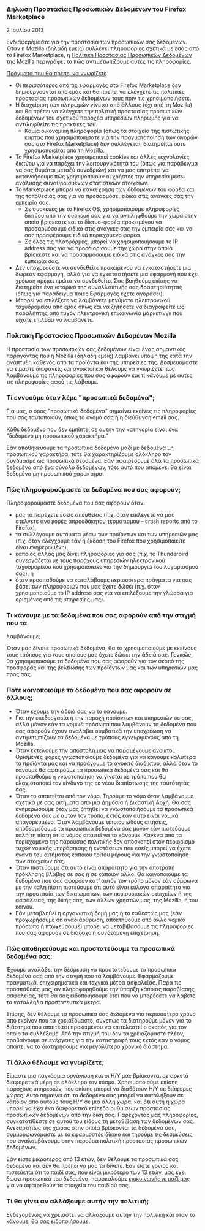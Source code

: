 ### Δήλωση Προστασίας Προσωπικών Δεδομένων του Firefox Marketplace

2 Ιουλίου 2013

Ενδιαφερόμαστε για την προστασία των προσωπικών σας δεδομένων. Όταν η Mozilla
(δηλαδή εμείς) συλλέγει πληροφορίες σχετικά με εσάς από το Firefox
Marketplace, η [Πολιτική Προστασίας Προσωπικών Δεδομένων της
Mozilla](http://www.mozilla.org/privacy/) περιγράφει το πώς αντιμετωπίζουμε
αυτές τις πληροφορίες.

<u>Πράγματα που θα πρέπει να γνωρίζετε</u>

- Οι περισσότερες από τις εφαρμογές στο Firefox Marketplace δεν δημιουργούνται από εμάς και θα πρέπει να ελέγχετε τις πολιτικές προστασίας προσωπικών δεδομένων τους πριν τις χρησιμοποιήσετε.
- Η διαχείριση των πληρωμών γίνεται από άλλους (όχι από τη Mozilla) και θα πρέπει να ελέγχετε την πολιτική προστασίας προσωπικών δεδομένων του σχετικού παροχέα υπηρεσιών πληρωμής για να αντιληφθείτε τις πρακτικές του.
  - Καμία οικονομική πληροφορία (όπως τα στοιχεία της πιστωτικής κάρτας που χρησιμοποιήσατε για την πραγματοποίηση των αγορών σας στο Firefox Marketplace) δεν συλλέγεται, διατηρείται ούτε χρησιμοποιείται από τη Mozilla.
- Το Firefox Marketplace χρησιμοποιεί cookies και άλλες τεχνολογίες δικτύου για να παρέχει την λειτουργικότητά του (όπως για παράδειγμα να σας θυμάται μεταξύ συνεδριών) και να μας επιτρέπει να κατανοήσουμε πώς χρησιμοποιούν οι χρήστες την υπηρεσία μέσω ανάλυσης συναθροισμένων στατιστικών στοιχείων.
- To Marketplace μπορεί να κάνει χρήση των δεδομένων του φορέα και της τοποθεσίας σας για να προσαρμόσει ειδικά στις ανάγκες σας την εμπειρία σας.
  - Σε συσκευές με το Firefox OS, χρησιμοποιούμε πληροφορίες δικτύου από την συσκευή σας για να αντιληφθούμε την χώρα στην οποία βρίσκεστε και το δίκτυο-φορέα προκειμένου να προσαρμόσουμε ειδικά στις ανάγκες σας την εμπειρία σας και να σας προσφέρουμε ειδικό περιεχόμενο φορέα.
  - Σε όλες τις πλατφόρμες, μπορεί να χρησιμοποιήσουμε το IP address σας για να προσδιορίσουμε την χώρα στην οποία βρίσκεστε και να προσαρμόσουμε ειδικά στις ανάγκες σας την εμπειρία σας.
- Δεν υποχρεούστε να συνδεθείτε προκειμένου να εγκαταστήσετε μια δωρεάν εφαρμογή, αλλά για να εγκαταστήσετε μια εφαρμογή που έχει χρέωση πρέπει πρώτα να συνδεθείτε. Σας βοηθούμε επίσης να διατηρείτε ένα ιστορικό της συναλλακτικής σας δραστηριότητας (όπως για παράδειγμα ποιες Εφαρμογές έχετε αγοράσει).
- Μπορεί να επιλέξετε να λαμβάνετε μηνύματα ηλεκτρονικού ταχυδρομείου από εμάς όπως και να ζητήσετε να διαγραφείτε ως παραλήπτης από τυχόν ηλεκτρονική επικοινωνία μάρκετινγκ που είχατε επιλέξει να λαμβάνετε.

### Πολιτική Προστασίας Προσωπικών Δεδομένων Mozilla

Η προστασία των προσωπικών σας δεδομένων είναι ένας σημαντικός παράγοντας που
η Mozilla (δηλαδή εμείς) λαμβάνει υπόψη της κατά την ανάπτυξη καθενός από τα
προϊόντα και της υπηρεσίες της. Δεσμευόμαστε να είμαστε διαφανείς και ανοικτοί
και θέλουμε να γνωρίζετε πώς λαμβάνουμε τις πληροφορίες που σας αφορούν και τί
κάνουμε με αυτές τις πληροφορίες αφού τις λάβουμε.

### Τί εννοούμε όταν λέμε "προσωπικά δεδομένα";

Για μας, ο όρος "προσωπικά δεδομένα" σημαίνει εκείνες τις πληροφορίες που σας
ταυτοποιούν, όπως το όνομά σας ή η διεύθυνση email σας.

Κάθε δεδομένο που δεν εμπίπτει σε αυτήν την κατηγορία είναι ένα "δεδομένο μη
προσωπικού χαρακτήρα."

Εάν αποθηκεύουμε τα προσωπικά δεδομένα μαζί με δεδομένα μη προσωπικού
χαρακτήρα, τότε θα χαρακτηρίζουμε ολόκληρο τον συνδυασμό ως προσωπικά
δεδομένα. Εάν αφαιρέσουμε όλα τα προσωπικά δεδομένα από ένα σύνολο δεδομένων,
τότε αυτό που απομένει θα είναι δεδομένα μη προσωπικού χαρακτήρα.

### Πώς πληροφορούμαστε τα δεδομένα που σας αφορούν;

Πληροφορούμαστε δεδομένα που σας αφορούν όταν:

- μας τα παρέχετε εσείς απευθείας (π.χ. όταν επιλέγετε να μας στέλνετε αναφορές απροσδόκητου τερματισμού – crash reports από το Firefox),
- τα συλλέγουμε αυτόματα μέσω των προϊόντων και των υπηρεσιών μας (π.χ. όταν ελέγχουμε εάν η έκδοση του Firefox που χρησιμοποιείτε είναι ενημερωμένη),
- κάποιος άλλος μας δίνει πληροφορίες για σας (π.χ. το Thunderbird συνεργάζεται με τους παρόχους υπηρεσιών ηλεκτρονικού ταχυδρομείου που χρησιμοποιείτε για την δημιουργία του λογαριασμού σας), ή
- όταν προσπαθούμε να καταλάβουμε περισσότερα πράγματα για σας βάσει των πληροφοριών που μας έχετε δώσει (π.χ. όταν χρησιμοποιούμε το IP address σας για να επιλέξουμε την γλώσσα για ορισμένες από τις υπηρεσίες μας).

### Τι κάνουμε με τα δεδομένα που σας αφορούν από την στιγμή που τα
λαμβάνουμε;

Όταν μας δίνετε προσωπικά δεδομένα, θα τα χρησιμοποιούμε με εκείνους τους
τρόπους για τους οποίους μας έχετε δώσει την άδειά σας. Γενικώς, θα
χρησιμοποιούμε τα δεδομένα που σας αφορούν για τον σκοπό της προσφοράς και της
βελτίωσης των προϊόντων μας και των υπηρεσιών μας προς σας.

### Πότε κοινοποιούμε τα δεδομένα που σας αφορούν σε άλλους;

- Όταν έχουμε την άδειά σας να το κάνουμε.
- Για την επεξεργασία ή την παροχή προϊόντων και υπηρεσιών σε σας, αλλά μόνον εάν τα νομικά πρόσωπα που λαμβάνουν τα δεδομένα που σας αφορούν έχουν αναλάβει συμβατικά την υποχρέωση να αντιμετωπίζουν τα δεδομένα με τρόπους εγκεκριμένους από τη Mozilla.
- Όταν εκτελούμε την [αποστολή μας να παραμένουμε ανοικτοί](http://www.mozilla.org/about/manifesto.html). Ορισμένες φορές γνωστοποιούμε δεδομένα για να κάνουμε καλύτερα τα προϊόντα μας και να προάγουμε το ανοικτό διαδίκτυο, αλλά όταν το κάνουμε θα αφαιρούμε τα προσωπικά δεδομένα σας και θα προσπαθούμε η γνωστοποίηση να γίνεται με τρόπο που θα ελαχιστοποιεί τον κίνδυνο της εκ νέου διαπίστωσης της ταυτότητάς σας.
- Όταν το απαιτείται από τον νόμο. Τηρούμε το νόμο όταν λαμβάνουμε σχετικά με σας αιτήματα από μια Δημόσια ή Δικαστική Αρχή. Θα σας ενημερώσουμε όταν μας ζητηθεί να γνωστοποιήσουμε τα προσωπικά δεδομένα σας με αυτόν τον τρόπο, εκτός εάν αυτό είναι νομικά απαγορευμένο. Όταν λαμβάνουμε τέτοιου είδους αιτήσεις, αποδεσμεύουμε τα προσωπικά δεδομένα σας μόνον εάν πιστεύουμε καλή τη πίστη ότι ο νόμος απαιτεί να το κάνουμε. Κανένα από τα περιεχόμενα της παρούσας πολιτικής δεν αποσκοπεί στον περιορισμό τυχόν νομικής υπεράσπισης ή ενστάσεων που εσείς μπορεί να έχετε έναντι του αιτήματος κάποιου τρίτου μέρους για την γνωστοποίηση των στοιχείων σας.
- Όταν πιστεύουμε ότι αυτό είναι απαραίτητο για την αποτροπή πρόκλησης βλάβης σε σας ή σε κάποιον άλλο. Θα κοινοποιούμε τα δεδομένα που σας αφορούν κατ’ αυτόν τον τρόπο μόνον εάν σύμφωνα με την καλή πίστη πιστεύουμε ότι αυτό είναι εύλογα απαραίτητο για την προστασία των δικαιωμάτων, των περιουσιακών στοιχείων ή της ασφάλειας, της δικής σας, των άλλων χρηστών μας, της Mozilla, ή του κοινού.
- Εάν μεταβληθεί η οργανωτική δομή μας ή το καθεστώς μας (εάν προχωρήσουμε σε αναδιάρθρωση, αποκτηθούμε από άλλο νομικό πρόσωπο ή πτωχεύσουμε) μπορεί να μεταβιβάσουμε τις πληροφορίες που σας αφορούν σε διάδοχο ή συνδεόμενη επιχείρηση.

### Πώς αποθηκεύουμε και προστατεύουμε τα προσωπικά δεδομένα σας;

Έχουμε αναλάβει την δέσμευση να προστατεύουμε τα προσωπικά δεδομένα σας από
την στιγμή που τα λαμβάνουμε. Εφαρμόζουμε πραγματικά, επιχειρηματικά και
τεχνικά μέτρα ασφαλείας. Παρά τις προσπάθειές μας, αν πληροφορηθούμε την
ύπαρξη κάποιας παραβίασης ασφαλείας, τότε θα σας ειδοποιήσουμε έτσι που να
μπορέσετε να λάβετε τα κατάλληλα προστατευτικά μέτρα.

Επίσης, δεν θέλουμε τα προσωπικά σας δεδομένα για περισσότερο χρόνο από
εκείνον που τα χρειαζόμαστε, συνεπώς τα διατηρούμε μόνον για το διάστημα που
απαιτείται προκειμένου να επιτελεστεί ο σκοπός για τον οποίο τα συλλέξαμε. Από
την στιγμή που δεν τα χρειαζόμαστε πλέον, προβαίνουμε σε ενέργειες για την
καταστροφή τους εκτός εάν ο νόμος απαιτεί να τα διατηρήσουμε για μεγαλύτερο
χρονικό διάστημα.

### Τί άλλο θέλουμε να γνωρίζετε;

Είμαστε μια παγκόσμια οργάνωση και οι Η/Υ μας βρίσκονται σε αρκετά διαφορετικά
μέρη σε ολόκληρο τον κόσμο. Χρησιμοποιούμε επίσης παρόχους υπηρεσιών, που
επίσης μπορεί να διαθέτουν Η/Υ σε διάφορες χώρες. Αυτό σημαίνει ότι τα
δεδομένα σας μπορεί να καταλήξουν σε κάποιον από αυτούς τους Η/Υ σε μια άλλη
χώρα, και ότι αυτή η χώρα μπορεί να έχει ένα διαφορετικό επίπεδο ρυθμίσεων
προστασίας προσωπικών δεδομένων από την δική σας. Παρέχοντάς μας πληροφορίες,
συγκατατίθεστε σε αυτού του είδους τη μεταβίβαση των δεδομένων σας.
Ανεξαρτήτως της χώρας στην οποία βρίσκονται τα δεδομένα σας, συμμορφωνόμαστε
με το εφαρμοστέο δίκαιο και τηρούμε τις δεσμεύσεις που αναλαμβάνουμε στην
παρούσα πολιτική προστασίας προσωπικών δεδομένων.

Εάν είστε μικρότερος από 13 ετών, δεν θέλουμε τα προσωπικά σας δεδομένα και
δεν θα πρέπει να μας τα δίνετε. Εάν είστε γονιός και πιστεύεται ότι το παιδί
σας, που είναι μικρότερο των 13 ετών, μας έχει δώσει προσωπικά του δεδομένα,
παρακαλούμε [επικοινωνήστε μαζί μας](https://www.mozilla.org/privacy/policies/firefox-os/) για να αφαιρεθούν τα στοιχεία του παιδιού σας.

### Τί θα γίνει αν αλλάξουμε αυτήν την πολιτική;

Ενδεχομένως να χρειαστεί να αλλάξουμε αυτήν την πολιτική και όταν το κάνουμε,
θα σας ειδοποιήσουμε.
